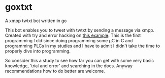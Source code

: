 # goxtxt
A xmpp twtxt bot written in go

This bot enables you to tweet with twtxt by sending a message via xmpp. 
Created with try and error hacking on [this example][1].
This is the first programming I did since doing programming some µC in 
C and programming PLCs in my studies and I have to admit I didn't take 
the time to properly dive into programming.

So consider this a study to see how far you can get with some very basic 
knowledge, 'trial and error' and searching in the docs. Anyway 
recommendations how to do better are welcome.

[1]:https://github.com/processone/gox/blob/master/cmd/xmpp_echo/xmpp_echo.go
